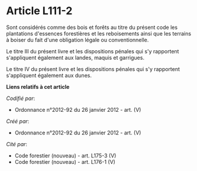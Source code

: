 # Article L111-2

Sont considérés comme des bois et forêts au titre du présent code les plantations d'essences forestières et les reboisements
ainsi que les terrains à boiser du fait d'une obligation légale ou conventionnelle.

Le titre III du présent livre et les dispositions pénales qui s'y rapportent s'appliquent également aux landes, maquis et
garrigues.

Le titre IV du présent livre et les dispositions pénales qui s'y rapportent s'appliquent également aux dunes.

**Liens relatifs à cet article**

_Codifié par_:

  - Ordonnance n°2012-92 du 26 janvier 2012 - art. (V)

_Créé par_:

  - Ordonnance n°2012-92 du 26 janvier 2012 - art. (V)

_Cité par_:

  - Code forestier (nouveau) - art. L175-3 (V)
  - Code forestier (nouveau) - art. L176-1 (V)
